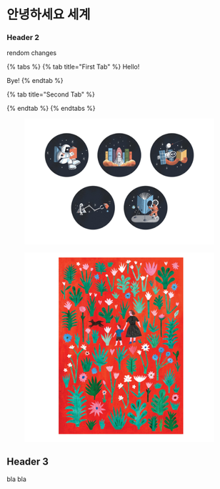 # 안녕하세요 세계

### Header 2

rendom changes

{% tabs %}
{% tab title="First Tab" %}
Hello!

Bye!
{% endtab %}

{% tab title="Second Tab" %}

{% endtab %}
{% endtabs %}

<figure><img src=".gitbook/assets/Surprise+Surprise+v1_FINAL.jpeg" alt=""><figcaption></figcaption></figure>

<figure><img src=".gitbook/assets/GPF_web__18760.webp" alt=""><figcaption></figcaption></figure>

## Header 3



bla bla
